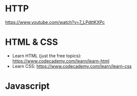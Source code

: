 # HTTP
https://www.youtube.com/watch?v=7_LPdttKXPc

# HTML & CSS
* Learn HTML (just the free topics): https://www.codecademy.com/learn/learn-html
* Learn CSS: https://www.codecademy.com/learn/learn-css

# Javascript
